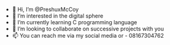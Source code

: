 - 👋 Hi, I’m @PreshuxMcCoy
- 👀 I’m interested in the digital sphere
- 🌱 I’m currently learning C programming language
- 💞️ I’m looking to collaborate on successive projects with you
- 📫 You can reach me via my social media or - 08167304762

<!---
PreshuxMcCoy/PreshuxMcCoy is a ✨ special ✨ repository because its `README.md` (this file) appears on your GitHub profile.
You can click the Preview link to take a look at your changes.
--->
